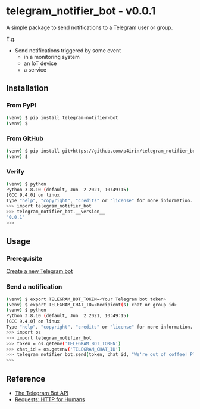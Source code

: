 # telegram_notifier_bot - v0.0.1

A simple package to send notifications to a Telegram user or group. 

E.g.

- Send notifications triggered by some event
  - in a monitoring system
  - an IoT device
  - a service

## Installation

### From PyPI

```bash
(venv) $ pip install telegram-notifier-bot
(venv) $
```

### From GitHub

```bash
(venv) $ pip install git+https://github.com/p4irin/telegram_notifier_bot.git
(venv) $
```

### Verify

```bash
(venv) $ python
Python 3.8.10 (default, Jun  2 2021, 10:49:15) 
[GCC 9.4.0] on linux
Type "help", "copyright", "credits" or "license" for more information.
>>> import telegram_notifier_bot
>>> telegram_notifier_bot.__version__
'0.0.1'
>>>
```

## Usage

### Prerequisite

[Create a new Telegram bot](https://core.telegram.org/bots/features#creating-a-new-bot)

### Send a notification

```bash
(venv) $ export TELEGRAM_BOT_TOKEN=<Your Telegram bot token>
(venv) $ export TELEGRAM_CHAT_ID=<Recipient(s) chat or group id>
(venv) $ python
Python 3.8.10 (default, Jun  2 2021, 10:49:15) 
[GCC 9.4.0] on linux
Type "help", "copyright", "credits" or "license" for more information.
>>> import os
>>> import telegram_notifier_bot
>>> token = os.getenv('TELEGRAM_BOT_TOKEN')
>>> chat_id = os.getenv('TELEGRAM_CHAT_ID')
>>> telegram_notifier_bot.send(token, chat_id, "We're out of coffee! Please fix ASAP!")
>>>
```

## Reference

- [The Telegram Bot API](https://core.telegram.org/bots/api)
- [Requests: HTTP for Humans](https://requests.readthedocs.io/en/latest/)